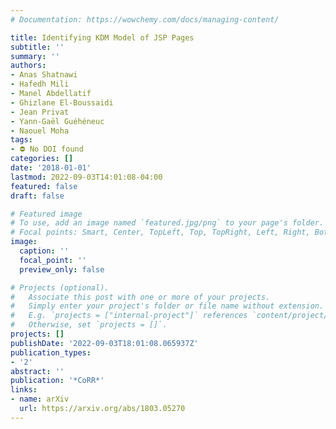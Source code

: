 ```yaml
---
# Documentation: https://wowchemy.com/docs/managing-content/

title: Identifying KDM Model of JSP Pages
subtitle: ''
summary: ''
authors:
- Anas Shatnawi
- Hafedh Mili
- Manel Abdellatif
- Ghizlane El-Boussaidi
- Jean Privat
- Yann-Gaël Guéhéneuc
- Naouel Moha
tags:
- ⛔ No DOI found
categories: []
date: '2018-01-01'
lastmod: 2022-09-03T14:01:08-04:00
featured: false
draft: false

# Featured image
# To use, add an image named `featured.jpg/png` to your page's folder.
# Focal points: Smart, Center, TopLeft, Top, TopRight, Left, Right, BottomLeft, Bottom, BottomRight.
image:
  caption: ''
  focal_point: ''
  preview_only: false

# Projects (optional).
#   Associate this post with one or more of your projects.
#   Simply enter your project's folder or file name without extension.
#   E.g. `projects = ["internal-project"]` references `content/project/deep-learning/index.md`.
#   Otherwise, set `projects = []`.
projects: []
publishDate: '2022-09-03T18:01:08.065937Z'
publication_types:
- '2'
abstract: ''
publication: '*CoRR*'
links:
- name: arXiv
  url: https://arxiv.org/abs/1803.05270
---
```

